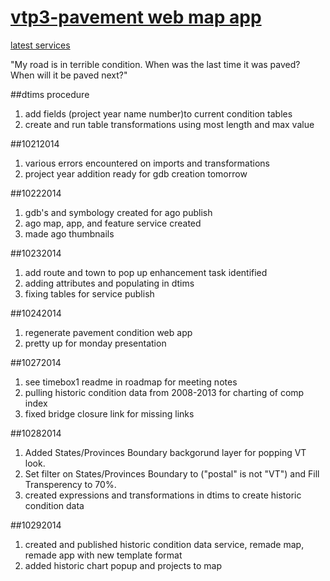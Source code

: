 [vtp3-pavement web map app](http://vtrans.maps.arcgis.com/apps/webappviewer/index.html?id=c4e33f213ee84cb4b69ab44cf73445d8)
=============

[latest services](http://vtransmap01.aot.state.vt.us/arcgis/rest/services/vtp3/PavementCondition2013/FeatureServer)

"My road is in terrible condition. When was the last time it was paved? When will it be paved next?"

##dtims procedure
1. add fields (project year name number)to current condition tables
2. create and run table transformations using most length and max value

##10212014
1. various errors encountered on imports and transformations
2. project year addition ready for gdb creation tomorrow

##10222014
1. gdb's and symbology created for ago publish
2. ago map, app, and feature service created
3. made ago thumbnails

##10232014
1. add route and town to pop up enhancement task identified
2. adding attributes and populating in dtims
3. fixing tables for service publish

##10242014
1. regenerate pavement condition web app
2. pretty up for monday presentation

##10272014
1. see timebox1 readme in roadmap for meeting notes
2. pulling historic condition data from 2008-2013 for charting of comp index
3. fixed bridge closure link for missing links

##10282014
1. Added States/Provinces Boundary backgorund layer for popping VT look.
2. Set filter on States/Provinces Boundary to ("postal" is not "VT") and Fill Transperency to 70%.
3. created expressions and transformations in dtims to create historic condition data

##10292014
1. created and published historic condition data service, remade map, remade app with new template format
2. added historic chart popup and projects to map
